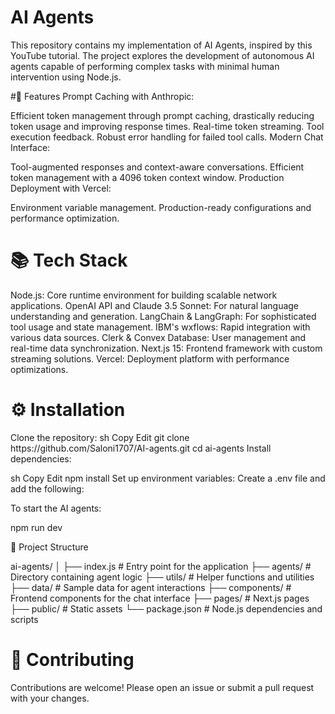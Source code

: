 <h1>AI Agents</h1>
This repository contains my implementation of AI Agents, inspired by this YouTube tutorial. The project explores the development of autonomous AI agents capable of performing complex tasks with minimal human intervention using Node.js.

#🚀 Features
Prompt Caching with Anthropic:

Efficient token management through prompt caching, drastically reducing token usage and improving response times.
Real-time token streaming.
Tool execution feedback.
Robust error handling for failed tool calls.
Modern Chat Interface:

Tool-augmented responses and context-aware conversations.
Efficient token management with a 4096 token context window.
Production Deployment with Vercel:

Environment variable management.
Production-ready configurations and performance optimization.
<h1>📚 Tech Stack</h1>
Node.js: Core runtime environment for building scalable network applications.
OpenAI API and Claude 3.5 Sonnet: For natural language understanding and generation.
LangChain & LangGraph: For sophisticated tool usage and state management.
IBM's wxflows: Rapid integration with various data sources.
Clerk & Convex Database: User management and real-time data synchronization.
Next.js 15: Frontend framework with custom streaming solutions.
Vercel: Deployment platform with performance optimizations.
<h1>⚙️ Installation</h1>
Clone the repository:
sh
Copy
Edit
git clone https://github.com/Saloni1707/AI-agents.git
cd ai-agents
Install dependencies:

sh
Copy
Edit
npm install
Set up environment variables:
Create a .env file and add the following:

To start the AI agents:

npm run dev

📁 Project Structure

ai-agents/
│
├── index.js          # Entry point for the application
├── agents/           # Directory containing agent logic
├── utils/            # Helper functions and utilities
├── data/             # Sample data for agent interactions
├── components/       # Frontend components for the chat interface
├── pages/            # Next.js pages
├── public/           # Static assets
└── package.json      # Node.js dependencies and scripts

<h1>🤝 Contributing </h1>
Contributions are welcome! Please open an issue or submit a pull request with your changes.
